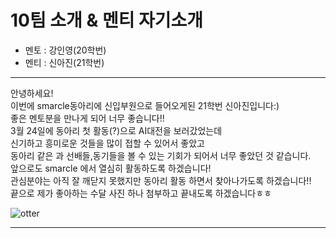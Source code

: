 10팀 소개 & 멘티 자기소개
================

* 멘토 : 강인영(20학번)
* 멘티 : 신아진(21학번)

---------------

안녕하세요!   
이번에 smarcle동아리에 신입부원으로 들어오게된 21학번 신아진입니다:)   
좋은 멘토분을 만나게 되어 너무 좋습니다!!   
3월 24일에 동아리 첫 활동(?)으로 AI대전을 보러갔었는데   
신기하고 흥미로운 것들을 많이 접할 수 있어서 좋았고   
동아리 같은 과 선배들,동기들을 볼 수 있는 기회가 되어서 너무 좋았던 것 같습니다.   
앞으로도 smarcle 에서 열심히 활동하도록 하겠습니다!   
관심분야는 아직 잘 깨닫지 못했지만 동아리 활동 하면서 찾아나가도록 하겠습니다!!   
끝으로 제가 좋아하는 수달 사진 하나 첨부하고 끝내도록 하겠습니다ㅎㅎ  

![otter](https://user-images.githubusercontent.com/81348844/112485415-43755e00-8dbe-11eb-9bba-4049ed5aba34.jpg)

***

